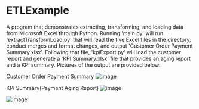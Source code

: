 # ETLExample
A program that demonstrates extracting, transforming, and loading data from Microsoft Excel through Python. Running 'main.py' will run 'extractTransformLoad.py' that will read the five Excel files in the directory, conduct merges and format changes, and output 'Customer Order Payment Summary.xlsx'. Following that file, 'kpiExport.py' will load the customer report and generate a 'KPI Summary.xlsx' file that provides an aging report and a KPI summary. Pictures of the output are provided below:

Customer Order Payment Summary
![image](https://github.com/user-attachments/assets/0566b811-1dac-40e5-8b09-a173d1255949)

KPI Summary(Payment Aging Report)
![image](https://github.com/user-attachments/assets/d1a5ce1d-1174-4f35-b343-e290ca29cccc)

![image](https://github.com/user-attachments/assets/57798e11-7223-467f-8bb9-a0a5cf8b5827)

